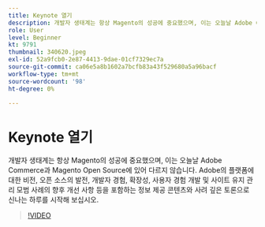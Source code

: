 ```yaml
---
title: Keynote 열기
description: 개발자 생태계는 항상 Magento의 성공에 중요했으며, 이는 오늘날 Adobe Commerce과 Magento Open Source에 있어 다르지 않습니다. 시작 ... (설명은 60~160자 사이여야 함)
role: User
level: Beginner
kt: 9791
thumbnail: 340620.jpeg
exl-id: 52a9fcb0-2e87-4413-9dae-01cf7329ec7a
source-git-commit: ca06e5a8b1602a7bcfb83a43f529680a5a96bacf
workflow-type: tm+mt
source-wordcount: '98'
ht-degree: 0%

---
```


# Keynote 열기

개발자 생태계는 항상 Magento의 성공에 중요했으며, 이는 오늘날 Adobe Commerce과 Magento Open Source에 있어 다르지 않습니다. Adobe의 플랫폼에 대한 비전, 오픈 소스의 발전, 개발자 경험, 확장성, 사용자 경험 개발 및 사이트 유지 관리 모범 사례의 향후 개선 사항 등을 포함하는 정보 제공 콘텐츠와 사려 깊은 토론으로 신나는 하루를 시작해 보십시오.

>[!VIDEO](https://video.tv.adobe.com/v/340620/?quality=12&learn=on)
